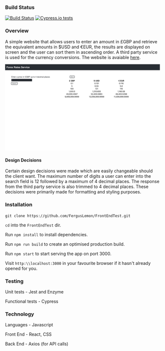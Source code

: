 ### Build Status
[![Build Status](https://travis-ci.org/FergusLemon/FrontEndTest.svg?branch=master)](https://travis-ci.org/FergusLemon/FrontEndTest)
[![Cypress.io tests](https://img.shields.io/badge/cypress.io-tests-green.svg?style=flat-square)](https://cypress.io)

### Overview

A simple website that allows users to enter an amount in £GBP and retrieve the equivalent amounts in $USD and €EUR, the results are displayed on screen and the user can sort them in ascending order.  A third party service is used for the currency conversions.  The website is avaiable [here](https://forexratesconversion.herokuapp.com/).

![Forex Service Homepage](/public/homepage.jpg)

#### Design Decisions

Certain design decisions were made which are easily changeable should the client want.  The maximum number of digits a user can enter into the search field is 12 followed by a maximum of 4 decimal places.  The response from the third party service is also trimmed to 4 decimal places.  These decisions were primarily made for formatting and styling purposes.

### Installation

`git clone https://github.com/FergusLemon/FrontEndTest.git`

`cd` into the `FrontEndTest` dir.

Run `npm install` to install dependencies.

Run `npm run build` to create an optimised production build.

Run `npm start` to start serving the app on port 3000.

Visit `http:\\localhost:3000` in your favourite browser if it hasn't already opened for you.

### Testing

Unit tests - Jest and Enzyme

Functional tests - Cypress

### Technology

Languages - Javascript

Front End - React, CSS

Back End - Axios (for API calls)
